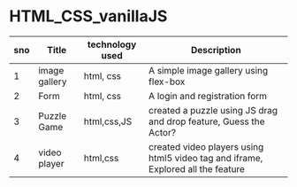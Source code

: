 # HTML_CSS_vanillaJS

| sno |    Title      | technology used                  |                                     Description                                         |
| --- | ------------- | -------------------------------- | --------------------------------------------------------------------------------------- |
|  1  | image gallery | html, css                        |  A simple image gallery using flex-box                                                  |
|  2  | Form          | html, css                        |  A login and registration form                                                          |
|  3  | Puzzle Game   | html,css,JS                      |  created a puzzle using JS drag and drop feature, Guess the Actor?                      |
|  4  | video player  | html,css                         |  created video players using html5 video tag and iframe, Explored all the feature       |
